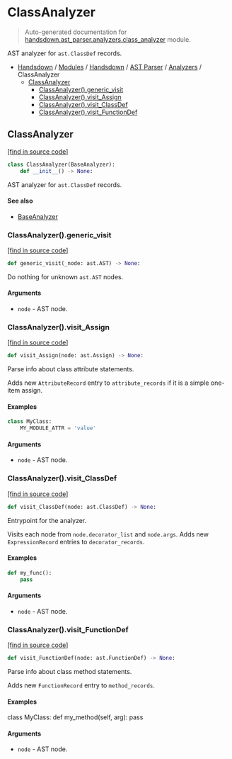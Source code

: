 # ClassAnalyzer

> Auto-generated documentation for [handsdown.ast_parser.analyzers.class_analyzer](https://github.com/vemel/handsdown/blob/master/handsdown/ast_parser/analyzers/class_analyzer.py) module.

AST analyzer for `ast.ClassDef` records.

- [Handsdown](../../../README.md#-handsdown---python-documentation-generator) / [Modules](../../../MODULES.md#modules) / [Handsdown](../../index.md#handsdown) / [AST Parser](../index.md#ast-parser) / [Analyzers](index.md#analyzers) / ClassAnalyzer
    - [ClassAnalyzer](#classanalyzer)
        - [ClassAnalyzer().generic_visit](#classanalyzergeneric_visit)
        - [ClassAnalyzer().visit_Assign](#classanalyzervisit_assign)
        - [ClassAnalyzer().visit_ClassDef](#classanalyzervisit_classdef)
        - [ClassAnalyzer().visit_FunctionDef](#classanalyzervisit_functiondef)

## ClassAnalyzer

[[find in source code]](https://github.com/vemel/handsdown/blob/master/handsdown/ast_parser/analyzers/class_analyzer.py#L13)

```python
class ClassAnalyzer(BaseAnalyzer):
    def __init__() -> None:
```

AST analyzer for `ast.ClassDef` records.

#### See also

- [BaseAnalyzer](base_analyzer.md#baseanalyzer)

### ClassAnalyzer().generic_visit

[[find in source code]](https://github.com/vemel/handsdown/blob/master/handsdown/ast_parser/analyzers/class_analyzer.py#L111)

```python
def generic_visit(_node: ast.AST) -> None:
```

Do nothing for unknown `ast.AST` nodes.

#### Arguments

- `node` - AST node.

### ClassAnalyzer().visit_Assign

[[find in source code]](https://github.com/vemel/handsdown/blob/master/handsdown/ast_parser/analyzers/class_analyzer.py#L78)

```python
def visit_Assign(node: ast.Assign) -> None:
```

Parse info about class attribute statements.

Adds new `AttributeRecord` entry to `attribute_records` if it is
a simple one-item assign.

#### Examples

```python
class MyClass:
    MY_MODULE_ATTR = 'value'
```

#### Arguments

- `node` - AST node.

### ClassAnalyzer().visit_ClassDef

[[find in source code]](https://github.com/vemel/handsdown/blob/master/handsdown/ast_parser/analyzers/class_analyzer.py#L24)

```python
def visit_ClassDef(node: ast.ClassDef) -> None:
```

Entrypoint for the analyzer.

Visits each node from `node.decorator_list` and `node.args`.
Adds new `ExpressionRecord` entries to `decorator_records`.

#### Examples

```python
def my_func():
    pass
```

#### Arguments

- `node` - AST node.

### ClassAnalyzer().visit_FunctionDef

[[find in source code]](https://github.com/vemel/handsdown/blob/master/handsdown/ast_parser/analyzers/class_analyzer.py#L47)

```python
def visit_FunctionDef(node: ast.FunctionDef) -> None:
```

Parse info about class method statements.

Adds new `FunctionRecord` entry to `method_records`.

#### Examples

class MyClass:
    def my_method(self, arg):
        pass

#### Arguments

- `node` - AST node.
